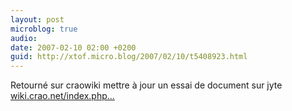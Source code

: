 ```yaml
---
layout: post
microblog: true
audio: 
date: 2007-02-10 02:00 +0200
guid: http://xtof.micro.blog/2007/02/10/t5408923.html
---
```

Retourné sur craowiki mettre à jour un essai de document sur jyte [wiki.crao.net/index.php...](http://wiki.crao.net/index.php/Jyte) 
